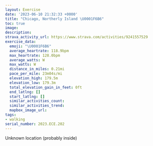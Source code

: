 ```yaml
---
layout: Exercise
date: '2023-06-10 21:32:33 +0000'
title: "Chicago, Northerly Island \U0001F6B6"
toc: true
image:
description:
strava_activity_url: https://www.strava.com/activities/9241557529
exercise_data:
  emoji: "\U0001F6B6"
  average_heartrate: 118.9bpm
  max_heartrate: 128.0bpm
  average_watts: W
  max_watts: W
  distance_in_miles: 0.21mi
  pace_per_mile: 23m04s/mi
  elevation_high: 179.5m
  elevation_low: 179.3m
  total_elevation_gain_in_feet: 0ft
  end_latlng: []
  start_latlng: []
  similar_activities_count:
  similar_activities_trend:
  mapbox_image_url:
tags:
- walking
serial_number: 2023.ECE.202
---
```

Unknown location (probably inside)
